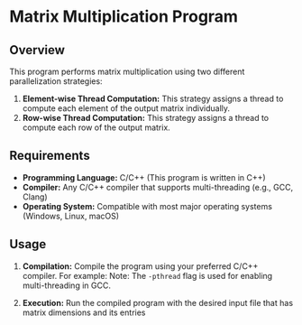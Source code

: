 # Matrix Multiplication Program

## Overview
This program performs matrix multiplication using two different parallelization strategies:

1. **Element-wise Thread Computation:** This strategy assigns a thread to compute each element of the output matrix individually.
2. **Row-wise Thread Computation:** This strategy assigns a thread to compute each row of the output matrix.

## Requirements
- **Programming Language:** C/C++ (This program is written in C++)
- **Compiler:** Any C/C++ compiler that supports multi-threading (e.g., GCC, Clang)
- **Operating System:** Compatible with most major operating systems (Windows, Linux, macOS)

## Usage
1. **Compilation:** Compile the program using your preferred C/C++ compiler. For example:
Note: The `-pthread` flag is used for enabling multi-threading in GCC.

2. **Execution:** Run the compiled program with the desired input file that has matrix dimensions and its entries
